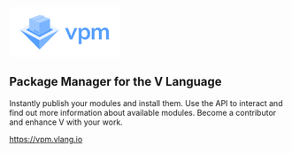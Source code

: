 <img width='200' alt='V Package Manager' src='.github/assets/vpm.svg'>

## Package Manager for the **V** Language

Instantly publish your modules and install them. Use the API to interact and find out more information about available modules. Become a contributor and enhance V with your work.

<https://vpm.vlang.io>

